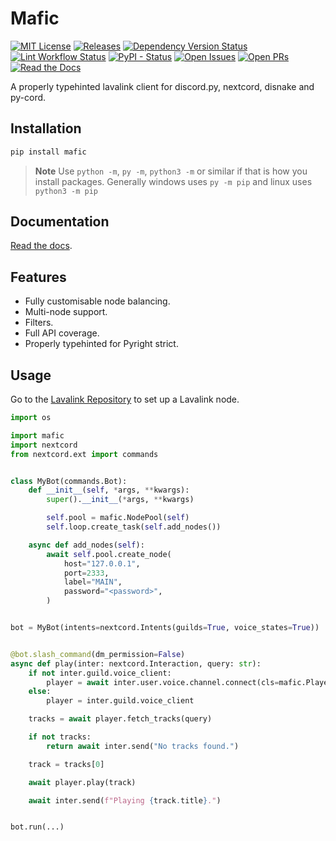 # Mafic

[![MIT License](https://custom-icon-badges.demolab.com/github/license/ooliver1/mafic?color=845ec2&logo=code-square)](https://github.com/ooliver1/mafic/blob/master/LICENSE "License File")
[![Releases](https://custom-icon-badges.demolab.com/github/v/release/ooliver1/mafic?display_name=tag&include_prereleases&sort=semver&logo=commit&color=c25db8)](https://github.com/ooliver1/mafic/releases "Mafic Releases")
[![Dependency Version Status](https://custom-icon-badges.demolab.com/librariesio/github/ooliver1/mafic?logo=versions&color=f062a4)](https://github.com/ooliver1/mafic/blob/master/pyproject.toml "Poetry Dependencies")
[![Lint Workflow Status](https://custom-icon-badges.demolab.com/github/workflow/status/ooliver1/mafic/lint?label=lint&logo=codescan-checkmark&color=ff738c)](https://github.com/ooliver1/mafic/actions/workflows/lint.yml "Lint Workflow")
[![PyPI - Status](https://img.shields.io/pypi/status/mafic?color=ff9075&label=PyPI&logo=pypi&logoColor=white)](https://pypi.org/project/mafic "Mafic PyPI Project")
[![Open Issues](https://custom-icon-badges.demolab.com/github/issues-raw/ooliver1/mafic?logo=issue-opened&color=ffb263)](https://github.com/ooliver1/mafic/issues "Open Issues")
[![Open PRs](https://custom-icon-badges.demolab.com/github/issues-pr-raw/ooliver1/mafic?logo=git-pull-request&color=ffd55f)](https://github.com/ooliver1/mafic/pulls "Open Pull Requests")
[![Read the Docs](https://img.shields.io/readthedocs/mafic?logo=read%20the%20docs&logoColor=white&color=f9f871)](https://mafic.readthedocs.io/en/latest/)

A properly typehinted lavalink client for discord.py, nextcord, disnake and py-cord.

## Installation

```bash
pip install mafic
```

> **Note**
> Use `python -m`, `py -m`, `python3 -m` or similar if that is how you install packages.
> Generally windows uses `py -m pip` and linux uses `python3 -m pip`

## Documentation

[Read the docs](https://mafic.readthedocs.io/en/latest/).

## Features

- Fully customisable node balancing.
- Multi-node support.
- Filters.
- Full API coverage.
- Properly typehinted for Pyright strict.

## Usage

Go to the [Lavalink Repository](https://github.com/freyacodes/lavalink#server-configuration)
to set up a Lavalink node.

```python
import os

import mafic
import nextcord
from nextcord.ext import commands


class MyBot(commands.Bot):
    def __init__(self, *args, **kwargs):
        super().__init__(*args, **kwargs)

        self.pool = mafic.NodePool(self)
        self.loop.create_task(self.add_nodes())

    async def add_nodes(self):
        await self.pool.create_node(
            host="127.0.0.1",
            port=2333,
            label="MAIN",
            password="<password>",
        )


bot = MyBot(intents=nextcord.Intents(guilds=True, voice_states=True))


@bot.slash_command(dm_permission=False)
async def play(inter: nextcord.Interaction, query: str):
    if not inter.guild.voice_client:
        player = await inter.user.voice.channel.connect(cls=mafic.Player)
    else:
        player = inter.guild.voice_client

    tracks = await player.fetch_tracks(query)

    if not tracks:
        return await inter.send("No tracks found.")

    track = tracks[0]

    await player.play(track)

    await inter.send(f"Playing {track.title}.")


bot.run(...)
```
